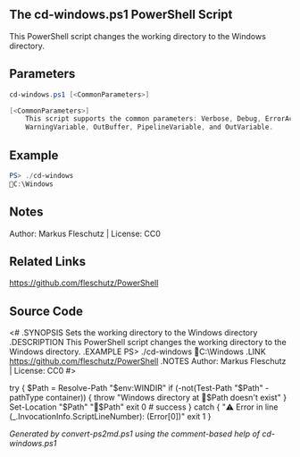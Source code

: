 ## The cd-windows.ps1 PowerShell Script

This PowerShell script changes the working directory to the Windows directory.

## Parameters
```powershell
cd-windows.ps1 [<CommonParameters>]

[<CommonParameters>]
    This script supports the common parameters: Verbose, Debug, ErrorAction, ErrorVariable, WarningAction, 
    WarningVariable, OutBuffer, PipelineVariable, and OutVariable.
```

## Example
```powershell
PS> ./cd-windows
📂C:\Windows

```

## Notes
Author: Markus Fleschutz | License: CC0

## Related Links
https://github.com/fleschutz/PowerShell

## Source Code
<#
.SYNOPSIS
	Sets the working directory to the Windows directory
.DESCRIPTION
	This PowerShell script changes the working directory to the Windows directory.
.EXAMPLE
	PS> ./cd-windows
	📂C:\Windows
.LINK
	https://github.com/fleschutz/PowerShell
.NOTES
	Author: Markus Fleschutz | License: CC0
#>

try {
	$Path = Resolve-Path "$env:WINDIR"
	if (-not(Test-Path "$Path" -pathType container)) {
		throw "Windows directory at 📂$Path doesn't exist"
	}
	Set-Location "$Path"
	"📂$Path"
	exit 0 # success
} catch {
	"⚠️ Error in line $($_.InvocationInfo.ScriptLineNumber): $($Error[0])"
	exit 1
}

*Generated by convert-ps2md.ps1 using the comment-based help of cd-windows.ps1*

